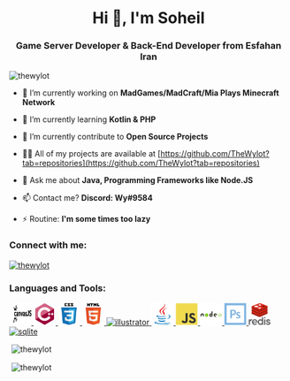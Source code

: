 
<h1 align="center">Hi 👋, I'm Soheil</h1>
<h3 align="center">Game Server Developer & Back-End Developer from Esfahan Iran</h3>

<p align="left"> <img src="https://komarev.com/ghpvc/?username=thewylot&label=Views&color=fe9b2a&style=flat" alt="thewylot" /> </p>

- 🔭 I’m currently working on **MadGames/MadCraft/Mia Plays Minecraft Network**

- 🌱 I’m currently learning **Kotlin & PHP**

- 👯 I’m currently contribute to **Open Source Projects**

- 👨‍💻 All of my projects are available at [https://github.com/TheWylot?tab=repositories](https://github.com/TheWylot?tab=repositories)

- 💬 Ask me about **Java, Programming Frameworks like Node.JS**

- 📫 Contact me? **Discord: Wy#9584**

- ⚡ Routine: **I'm some times too lazy**

<h3 align="left">Connect with me:</h3>
<p align="left">
<a href="https://instagram.com/thewylot" target="blank"><img align="center" src="https://raw.githubusercontent.com/rahuldkjain/github-profile-readme-generator/master/src/images/icons/Social/instagram.svg" alt="thewylot" height="30" width="40" /></a>
</p>

<h3 align="left">Languages and Tools:</h3>
<p align="left"> <a href="https://canvasjs.com" target="_blank" rel="noreferrer"> <img src="https://raw.githubusercontent.com/Hardik0307/Hardik0307/master/assets/canvasjs-charts.svg" alt="canvasjs" width="40" height="40"/> </a> <a href="https://www.w3schools.com/cpp/" target="_blank" rel="noreferrer"> <img src="https://raw.githubusercontent.com/devicons/devicon/master/icons/cplusplus/cplusplus-original.svg" alt="cplusplus" width="40" height="40"/> </a> <a href="https://www.w3schools.com/css/" target="_blank" rel="noreferrer"> <img src="https://raw.githubusercontent.com/devicons/devicon/master/icons/css3/css3-original-wordmark.svg" alt="css3" width="40" height="40"/> </a> <a href="https://www.w3.org/html/" target="_blank" rel="noreferrer"> <img src="https://raw.githubusercontent.com/devicons/devicon/master/icons/html5/html5-original-wordmark.svg" alt="html5" width="40" height="40"/> </a> <a href="https://www.adobe.com/in/products/illustrator.html" target="_blank" rel="noreferrer"> <img src="https://www.vectorlogo.zone/logos/adobe_illustrator/adobe_illustrator-icon.svg" alt="illustrator" width="40" height="40"/> </a> <a href="https://www.java.com" target="_blank" rel="noreferrer"> <img src="https://raw.githubusercontent.com/devicons/devicon/master/icons/java/java-original.svg" alt="java" width="40" height="40"/> </a> <a href="https://developer.mozilla.org/en-US/docs/Web/JavaScript" target="_blank" rel="noreferrer"> <img src="https://raw.githubusercontent.com/devicons/devicon/master/icons/javascript/javascript-original.svg" alt="javascript" width="40" height="40"/> </a> <a href="https://nodejs.org" target="_blank" rel="noreferrer"> <img src="https://raw.githubusercontent.com/devicons/devicon/master/icons/nodejs/nodejs-original-wordmark.svg" alt="nodejs" width="40" height="40"/> </a> <a href="https://www.photoshop.com/en" target="_blank" rel="noreferrer"> <img src="https://raw.githubusercontent.com/devicons/devicon/master/icons/photoshop/photoshop-line.svg" alt="photoshop" width="40" height="40"/> </a> <a href="https://redis.io" target="_blank" rel="noreferrer"> <img src="https://raw.githubusercontent.com/devicons/devicon/master/icons/redis/redis-original-wordmark.svg" alt="redis" width="40" height="40"/> </a> <a href="https://www.sqlite.org/" target="_blank" rel="noreferrer"> <img src="https://www.vectorlogo.zone/logos/sqlite/sqlite-icon.svg" alt="sqlite" width="40" height="40"/> </a> </p>

<p>&nbsp;<img align="center" src="https://github-readme-stats.vercel.app/api?username=thewylot&show_icons=true&locale=en" alt="thewylot" /></p>
<p>&nbsp;<img align="center" src="https://github-readme-stats.vercel.app/api/top-langs/?username=thewylot&langs_count=8" alt="thewylot" /> </p>
